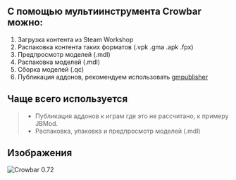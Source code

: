 ## С помощью мультиинструмента Crowbar можно:

1. Загрузка контента из Steam Workshop
2. Распаковка контента таких форматов (.vpk .gma .apk .fpx)
3. Предпросмотр моделей (.mdl)
4. Распаковка моделей (.mdl)
5. Сборка моделей (.qc)
6. Публикация аддонов, рекомендуем использовать [gmpublisher][tool gmpublisher]

<!-- Основный ссылки -->
[tool gmpublisher]: https://github.com/WilliamVenner/gmpublisher/releases

## Чаще всего используется
> - Публикация аддонов к играм где это не рассчитано, к примеру JBMod. <br>
> - Распаковка, упаковка и предпросмотр моделей (.mdl)

## Изображения
![Crowbar 0.72][img crowbar]

<!-- Картинки -->
[img crowbar]: https://user-images.githubusercontent.com/30258996/224700892-4b258333-444f-46e3-b0aa-f3390ccc4800.png